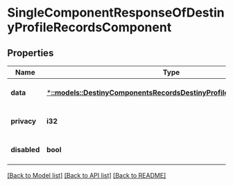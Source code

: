 # SingleComponentResponseOfDestinyProfileRecordsComponent

## Properties
Name | Type | Description | Notes
------------ | ------------- | ------------- | -------------
**data** | [***::models::DestinyComponentsRecordsDestinyProfileRecordsComponent**](Destiny.Components.Records.DestinyProfileRecordsComponent.md) |  | [optional] [default to null]
**privacy** | **i32** |  | [optional] [default to null]
**disabled** | **bool** | If true, this component is disabled. | [optional] [default to null]

[[Back to Model list]](../README.md#documentation-for-models) [[Back to API list]](../README.md#documentation-for-api-endpoints) [[Back to README]](../README.md)


